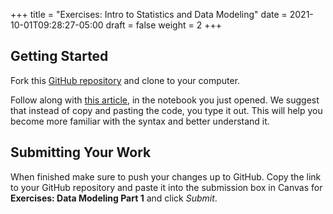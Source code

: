 +++
title = "Exercises: Intro to Statistics and Data Modeling"
date = 2021-10-01T09:28:27-05:00
draft = false
weight = 2
+++

## Getting Started

Fork this [GitHub repository](https://github.com/LaunchCodeEducation/IntroToStats) and
clone to your computer. 

Follow along with [this article](https://www.learndatasci.com/tutorials/data-science-statistics-using-python/), in the notebook you just opened. We suggest that instead of copy and pasting the code, you type it out.  This will help you become more familiar with the syntax and better understand it.

## Submitting Your Work

When finished make sure to push your changes up to GitHub. Copy the link to your GitHub
repository and paste it into the submission box in Canvas for **Exercises: Data Modeling Part 1**
and click *Submit*.
